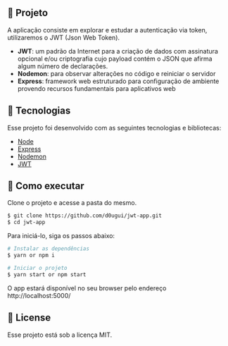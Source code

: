 <!-- <div style="text-align: center">
  <img align="center" src="src/assets/tela.gif" alt="Tesla UI">
</div> -->

## 📖 Projeto

A aplicação consiste em explorar e estudar a autenticação via token, utilizaremos o JWT (Json Web Token).

- **JWT**: um padrão da Internet para a criação de dados com assinatura opcional e/ou criptografia cujo payload contém o JSON que afirma algum número de declarações.
- **Nodemon**: para observar alterações no código e reiniciar o servidor
- **Express**: framework web estruturado para configuração de ambiente provendo recursos fundamentais para aplicativos web

## 🧪 Tecnologias

Esse projeto foi desenvolvido com as seguintes tecnologias e bibliotecas:

- [Node](https://nodejs.org/en/)
- [Express](https://expressjs.com/)
- [Nodemon](https://www.npmjs.com/package/nodemon)
- [JWT](https://www.npmjs.com/package/jsonwebtoken)

## 🚀 Como executar

Clone o projeto e acesse a pasta do mesmo.

```bash
$ git clone https://github.com/d0ugui/jwt-app.git
$ cd jwt-app
```

Para iniciá-lo, siga os passos abaixo:

```bash
# Instalar as dependências
$ yarn or npm i

# Iniciar o projeto
$ yarn start or npm start
```

O app estará disponível no seu browser pelo endereço http://localhost:5000/

## 📝 License

Esse projeto está sob a licença MIT.
